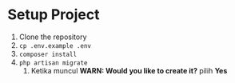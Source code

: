 # Setup Project

1. Clone the repository
1. `cp .env.example .env`
1. `composer install`
1. `php artisan migrate`
    1. Ketika muncul **WARN: Would you like to create it?** pilih **Yes**
